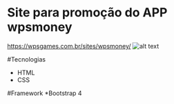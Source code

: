 # Site para promoção do APP wpsmoney
https://wpsgames.com.br/sites/wpsmoney/
![alt text](https://wpsgames.com.br/sites/wpsmoney/img/image-mockups.png)


#Tecnologias
* HTML
* CSS

#Framework
*Bootstrap 4
